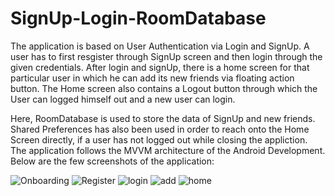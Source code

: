 # SignUp-Login-RoomDatabase

The application is based on User Authentication via Login and SignUp. A user has to first resgister through SignUp screen and then login through the given credentials.
After login and signUp, there is a home screen for that particular user in which he can add its new friends via floating action button. The Home screen also contains a Logout button through which the User can logged himself out and a new user can login.

Here, RoomDatabase is used to store the data of SignUp and new friends. Shared Preferences has also been used in order to reach onto the Home Screen directly, if a user has not logged out while closing the appliction.
The application follows the MVVM architecture of the Android Development. Below are the few screenshots of the application:


![Onboarding](https://user-images.githubusercontent.com/119520622/215395072-60b0cac1-4d3e-415d-b58b-34fd5a03c0ff.png)
![Register](https://user-images.githubusercontent.com/119520622/215394890-780c7d41-9f76-44d3-ac4a-bed78f1db839.png)
![login](https://user-images.githubusercontent.com/119520622/215394941-4d62d90a-6acc-44e6-83a5-89f45e9ec3b7.png)
![add](https://user-images.githubusercontent.com/119520622/215394949-0b6af4a9-e7ed-4589-bc00-260592f52745.png)
![home](https://user-images.githubusercontent.com/119520622/215394955-1990a76b-8a66-42e6-9aac-58661d84a2ec.png)

